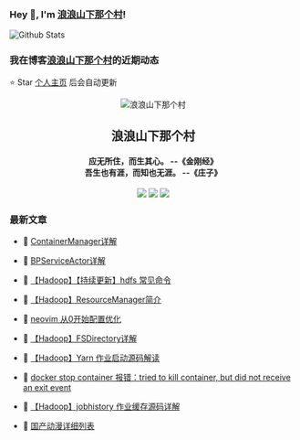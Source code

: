 ### Hey 👋, I'm [浪浪山下那个村](https://www/zeekling.cn)! 

![Github Stats](https://github-readme-stats-zeekling.vercel.app/api?username=zeekling&show_icons=true) 

### 我在博客[浪浪山下那个村](https://www/zeekling.cn)的近期动态
⭐️ Star [个人主页](https://github.com/zeekling) 后会自动更新

<p align="center"><img alt="浪浪山下那个村" src="https://pan.zeekling.cn/zeekling/blog/logo.th.png"></p><h2 align="center"> 浪浪山下那个村 </h2>

<h4 align="center">应无所住，而生其心。 --《金刚经》<br>吾生也有涯，而知也无涯。 --《庄子》</h4>
<p align="center"><a title="浪浪山下那个村" target="_blank" href="https://github.com/zeekling/zeekling"><img src="https://img.shields.io/github/last-commit/zeekling/zeekling.svg?style=flat-square&color=FF9900"></a>
<a title="GitHub repo size in bytes" target="_blank" href="https://github.com/zeekling/zeekling"><img src="https://img.shields.io/github/repo-size/zeekling/zeekling.svg?style=flat-square"></a>
<a title="Hits" target="_blank" href="https://github.com/zeekling/hits"><img src="https://hits.b3log.org/zeekling/zeekling.svg"></a></p>

### 最新文章

* 📝 [ContainerManager详解](https://www.zeekling.cn/articles/2024/08/01/1722441976767.html) 
 
* 📝 [BPServiceActor详解](https://www.zeekling.cn/articles/2024/07/21/1721572490580.html) 
 
* 📝 [【Hadoop】【持续更新】hdfs 常见命令](https://www.zeekling.cn/articles/2023/11/29/1701269553962.html) 
 
* 📝 [【Hadoop】ResourceManager简介](https://www.zeekling.cn/articles/2023/11/25/1700923678066.html) 
 
* 📝 [neovim 从0开始配置优化](https://www.zeekling.cn/articles/2024/06/09/1717863829147.html) 
 
* 📝 [【Hadoop】FSDirectory详解](https://www.zeekling.cn/articles/2024/03/31/1711889420931.html) 
 
* 📝 [【Hadoop】Yarn 作业启动源码解读](https://www.zeekling.cn/articles/2023/12/07/1701960975977.html) 
 
* 📝 [docker stop container 报错：tried to kill container, but did not receive an exit event](https://www.zeekling.cn/articles/2024/06/02/1717338988454.html) 
 
* 📝 [【Hadoop】jobhistory 作业缓存源码详解](https://www.zeekling.cn/articles/2024/05/26/1716735213430.html) 
 
* 📝 [国产动漫详细列表](https://www.zeekling.cn/articles/2019/06/26/1561562610986.html) 
 




